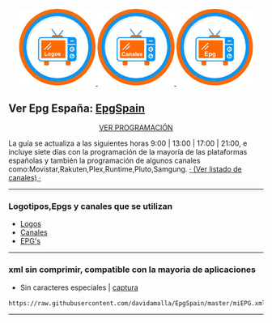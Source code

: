 <p align="center">
  <a href="https://github.com/davidamalla/logos/tree/main/Logotipos-TV"> <img src="https://raw.githubusercontent.com/davidamalla/logos/refs/heads/main/Logotipos-TV/logos.jpg" width="30%" height="30%"> </a>
  <a href="https://github.com/davidamalla/logos/blob/main/EpgSpain/Canales.txt"> <img src="https://raw.githubusercontent.com/davidamalla/logos/refs/heads/main/Logotipos-TV/canales.jpg" width="30%" height="30%"> </a>
  <a href="https://raw.githubusercontent.com/davidamalla/EpgSpain/master/miEPG.xml"> <img src="https://raw.githubusercontent.com/davidamalla/logos/refs/heads/main/Logotipos-TV/epg.jpg" width="30%" height="30%"> </a>
</p>

<h2 align="left">
 Ver Epg España: <a href="https://raw.githubusercontent.com/davidamalla/EpgSpain/master/miEPG.xml">EpgSpain</a>
</h2>
<p align="center">
<a href="https://davidmuma.github.io/EPG/">VER PROGRAMACIÓN</a>
</p>
<p align="left">
La guía se actualiza a las siguientes horas 9:00 | 13:00 | 17:00 | 21:00, e incluye siete días con la programación de la mayoría de las plataformas españolas y también la programación de algunos canales como:Movistar,Rakuten,Plex,Runtime,Pluto,Samgung.       
 <a href="https://github.com/davidamalla/logos/blob/main/EpgSpain/Canales.txt">·</a><a href="https://github.com/davidamalla/logos/blob/main/EpgSpain/Canales.txt"> (Ver listado de canales) </a><a href="https://github.com/davidamalla/EpgSpain/blob/main/canales.txt">·</a>
</p>

***

### Logotipos,Epgs y canales que se utilizan
- [Logos](https://github.com/davidamalla/logos/tree/main/Logotipos-TV)
- [Canales](https://github.com/davidamalla/EpgSpain/blob/main/canales.txt)
- [EPG's](https://github.com/davidamalla/logos/blob/main/EpgSpain/epgs.txt)

***

### xml sin comprimir, compatible con la mayoria de aplicaciones
- Sin caracteres especiales | [captura](https://raw.githubusercontent.com/davidmuma/Canales_dobleM/master/Varios/EPG/iptvsin.jpg)
```
https://raw.githubusercontent.com/davidamalla/EpgSpain/master/miEPG.xml
```
***

